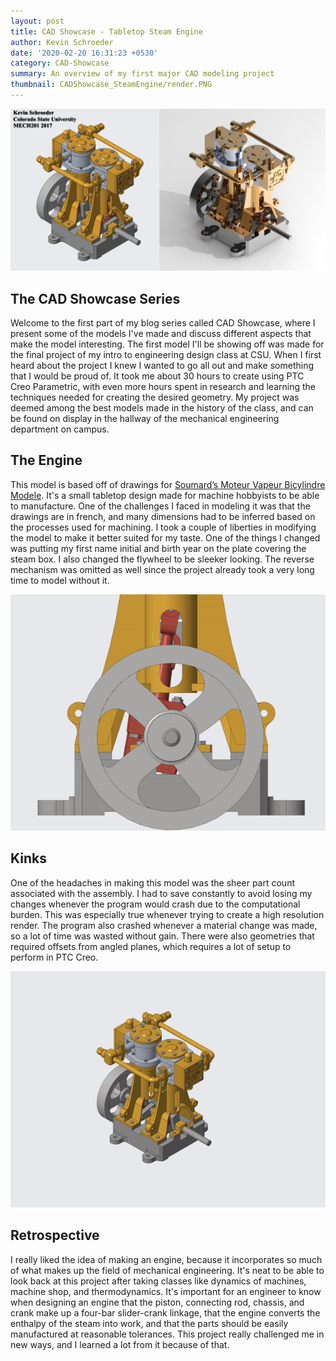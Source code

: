 ```yaml
---
layout: post
title: CAD Showcase - Tabletop Steam Engine
author: Kevin Schroeder
date: '2020-02-20 16:31:23 +0530'
category: CAD-Showcase
summary: An overview of my first major CAD modeling project
thumbnail: CADShowcase_SteamEngine/render.PNG
---
```


<link rel="stylesheet" href="/assets/css/custom-style.css">
<img class="blog-img" src="/assets/img/posts/CADShowcase_SteamEngine/Sidebyside.png" />

## The CAD Showcase Series
Welcome to the first part of my blog series called CAD Showcase, where I present some of the models I've made and discuss different aspects that make the model interesting. The first model I'll be showing off was made for the final project of my intro to engineering design class at CSU. When I first heard about the project I knew I wanted to go all out and make something that I would be proud of. It took me about 30 hours to create using PTC Creo Parametric, with even more hours spent in research and learning the techniques needed for creating the desired geometry. My project was deemed among the best models made in the history of the class, and can be found on display in the hallway of the mechanical engineering department on campus.

## The Engine
This model is based off of drawings for <a href="/assets/files/SoumardTwin.pdf">Soumard’s Moteur Vapeur Bicylindre Modele</a>. It's a small tabletop design made for machine hobbyists to be able to manufacture. One of the challenges I faced in modeling it was that the drawings are in french, and many dimensions had to be inferred based on the processes used for machining. I took a couple of liberties in modifying the model to make it better suited for my taste. One of the things I changed was putting my first name initial and birth year on the plate covering the steam box. I also changed the flywheel to be sleeker looking. The reverse mechanism was omitted as well since the project already took a very long time to model without it.

<img class="blog-gif" src="/assets/img/posts/CADShowcase_SteamEngine/SteamEngineFront.gif"/>

## Kinks
One of the headaches in making this model was the sheer part count associated with the assembly. I had to save constantly to avoid losing my changes whenever the program would crash due to the computational burden. This was especially true whenever trying to create a high resolution render. The program also crashed whenever a material change was made, so a lot of time was wasted without gain. There were
also geometries that required offsets from angled planes, which requires a lot of setup to perform in PTC Creo.

<img class="blog-gif" src="/assets/img/posts/CADShowcase_SteamEngine/SteamEnginePerspective.gif"/>

## Retrospective
I really liked the idea of making an engine, because it incorporates so much of what makes up the field of mechanical engineering. It's neat to be able to look back at this project after taking classes like dynamics of machines, machine shop, and thermodynamics. It's important for an engineer to know when designing an engine that the piston, connecting rod, chassis, and crank make up a four-bar slider-crank linkage, that the engine converts the enthalpy of the steam into work, and that the parts should be easily manufactured at reasonable tolerances. This project really challenged me in new ways, and I learned a lot from it because of that.
